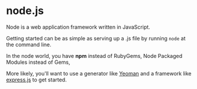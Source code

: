 # node.js

Node is a web application framework written in JavaScript.

Getting started can be as simple as serving up a .js file by running `node` at the command line.

In the node world, you have **npm** instead of RubyGems, Node Packaged Modules instead of Gems, 

More likely, you'll want to use a generator like [Yeoman](http://yeoman.io/) and a framework like [express.js](http://expressjs.com/) to get started.